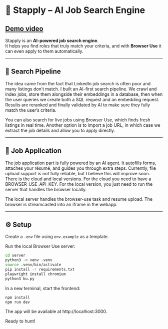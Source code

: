 # 🚀 Stapply – AI Job Search Engine

[Demo video](https://drive.google.com/file/d/1xxb7QsQi35GL3bK3BJhIsxCJNash39K5/view?usp=sharing)
---

Stapply is an **AI-powered job search engine**.  
It helps you find roles that truly match your criteria, and with **Browser Use** it can even apply to them automatically.

---

## 🔎 Search Pipeline

The idea came from the fact that LinkedIn job search is often poor and many listings don’t match. I built an AI-first search pipeline. We crawl and index jobs, store them alongside their embeddings in a database, then when the user queries we create both a SQL request and an embedding request. Results are reranked and finally validated by AI to make sure they fully match the user’s criteria.  

You can also search for live jobs using Browser Use, which finds fresh listings in real time. Another option is to import a job URL, in which case we extract the job details and allow you to apply directly.

---

## 📄 Job Application

The job application part is fully powered by an AI agent. It autofills forms, attaches your résumé, and guides you through extra steps. Currently, file upload support is not fully reliable, but I believe this will improve soon. There is the cloud and local versions. For the cloud you need to have a BROWSER_USE_API_KEY. For the local version, you just need to run the server that handles the browser locally.

The local server handles the browser-use task and resume upload. The browser is streamcasted into an iframe in the webapp.

---

## ⚙️ Setup

Create a `.env` file using `env.example` as a template.  

Run the local Browser Use server:

```bash
cd server
python3 -m venv .venv
source .venv/bin/activate
pip install -r requirements.txt
playwright install chromium
python3 bu.py
```

In a new terminal, start the frontend:
```bash
npm install
npm run dev
```
The app will be available at http://localhost:3000.

Ready to hunt!
